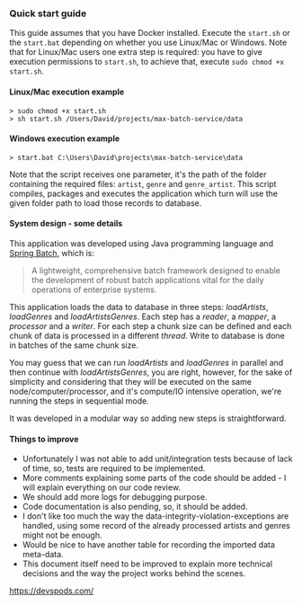 ### Quick start guide
This guide assumes that you have Docker installed. Execute the `start.sh` or the `start.bat` depending on whether you use Linux/Mac or Windows.
Note that for Linux/Mac users one extra step is required: you have to give execution permissions to `start.sh`, to achieve that, execute `sudo chmod +x start.sh`.

#### Linux/Mac execution example
```
> sudo chmod +x start.sh
> sh start.sh /Users/David/projects/max-batch-service/data
```

#### Windows execution example
```
> start.bat C:\Users\David\projects\max-batch-service\data
```

Note that the script receives one parameter, it's the path of the folder containing the required files: `artist`, `genre` and `genre_artist`.
This script compiles, packages and executes the application which turn will use the given folder path to load those records to database.

#### System design - some details
This application was developed using Java programming language and [Spring Batch](https://spring.io/projects/spring-batch), which is:
> A lightweight, comprehensive batch framework designed to enable the development of robust batch applications vital for the daily operations of enterprise systems.

This application loads the data to database in three steps: _loadArtists_, _loadGenres_ and _loadArtistsGenres_.
Each step has a _reader_, a _mapper_, a _processor_ and a _writer_. For each step a chunk size can be defined and each chunk of data is processed in
a different _thread_. Write to database is done in batches of the same chunk size.

You may guess that we can run _loadArtists_ and _loadGenres_ in parallel and then continue with _loadArtistsGenres_, you are right, however,
for the sake of simplicity and considering that they will be executed on the same node/computer/processor, and it's compute/IO intensive operation,
we're running the steps in sequential mode.

It was developed in a modular way so adding new steps is straightforward.

#### Things to improve
* Unfortunately I was not able to add unit/integration tests because of lack of time, so, tests are required to be implemented.
* More comments explaining some parts of the code should be added - I will explain everything on our code review.
* We should add more logs for debugging purpose.
* Code documentation is also pending, so, it should be added.
* I don't like too much the way the data-integrity-violation-exceptions are handled, using some record of the already processed artists and genres might not be enough.
* Would be nice to have another table for recording the imported data meta-data.
* This document itself need to be improved to explain more technical decisions and the way the project works behind the scenes.

https://devspods.com/